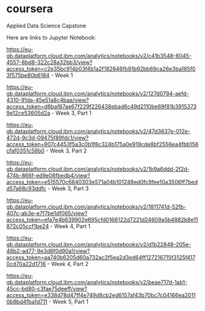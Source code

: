 # coursera
Applied Data Science Capstone

Here are links to Jupyter Notebook:

https://eu-gb.dataplatform.cloud.ibm.com/analytics/notebooks/v2/c41b3548-6045-4557-8bd8-322c28a32bb3/view?access_token=c2e35bc914b03f4b1a2f182646fb91b92bb89ca26e3ba185f03f575be80b6184 - Week 1

https://eu-gb.dataplatform.cloud.ibm.com/analytics/notebooks/v2/127d0794-aefd-4310-91da-45e51a8c4baa/view?access_token=d6baf87ae67f229f226438ebad6c49d2110be69f81b39153739e12ce53605d2a - Week 3, Part 1

https://eu-gb.dataplatform.cloud.ibm.com/analytics/notebooks/v2/47d3637e-012e-472d-9c3d-09475f89fdc1/view?access_token=807c4453f5a3c0b1f8c324b175a0e919cde8bf2556ea4fbb156cfaf0351c56b0 - Week 3, Part 2

https://eu-gb.dataplatform.cloud.ibm.com/analytics/notebooks/v2/1b9a6ddd-2f2d-474b-866f-ed9e08fbedb4/view?access_token=e515570c6840303e571a04b101248ed0fc9fee10a3506ff7bedd57a68c93ddfc - Week 3, Part 3

https://eu-gb.dataplatform.cloud.ibm.com/analytics/notebooks/v2/1811741d-52fb-407c-ab3e-e7f7be1df065/view?access_token=efa7e4b639902e695cfd0166122d7221d24609a5b4882b8e11872c05ccf1be24 - Week 4, Part 1

https://eu-gb.dataplatform.cloud.ibm.com/analytics/notebooks/v2/d1b22848-205e-48b2-ad77-9e3d6f0d90a1/view?access_token=aa740b6205d60a732ac2f5ea2d3ed64ff127216715f3125f4170cd70a22d1716 - Week 4, Part 2

https://eu-gb.dataplatform.cloud.ibm.com/analytics/notebooks/v2/beae717d-1ab1-45cc-bd80-c3fae75deeff/view?access_token=e338d78d47ff4e749d8cb2ed6157af43b70bc7c04166ea20110b8bd4fba1d711 - Week 5, Part 1
